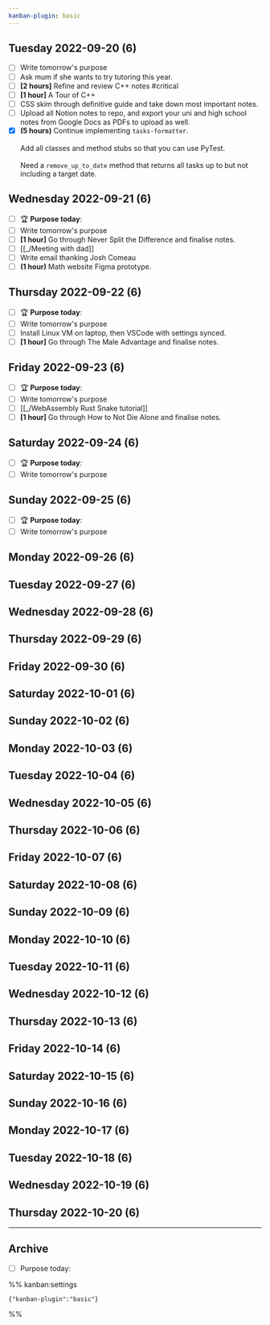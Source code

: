 ```yaml
---
kanban-plugin: basic
---
```


## Tuesday 2022-09-20 (6)

- [ ] Write tomorrow's purpose
- [ ] Ask mum if she wants to try tutoring this year.
- [ ] **[2 hours]** Refine and review C++ notes #critical
- [ ] **[1 hour]** A Tour of C++
- [ ] CSS skim through definitive guide and take down most important notes.
- [ ] Upload all Notion notes to repo, and export your uni and high school notes from Google Docs as PDFs to upload as well.
- [x] **(5 hours)** Continue implementing `tasks-formatter`.<br><br>Add all classes and method stubs so that you can use PyTest.<br><br>Need a `remove_up_to_date` method that returns all tasks up to but not including a target date.

## Wednesday 2022-09-21 (6)

- [ ] 🏆 **Purpose today**:
- [ ] Write tomorrow's purpose
- [ ] **[1 hour]** Go through Never Split the Difference and finalise notes.
- [ ] [[_/Meeting with dad]]
- [ ] Write email thanking Josh Comeau
- [ ] **(1 hour)** Math website Figma prototype.

## Thursday 2022-09-22 (6)

- [ ] 🏆 **Purpose today**:
- [ ] Write tomorrow's purpose
- [ ] Install Linux VM on laptop, then VSCode with settings synced.
- [ ] **[1 hour]** Go through The Male Advantage and finalise notes.

## Friday 2022-09-23 (6)

- [ ] 🏆 **Purpose today**:
- [ ] Write tomorrow's purpose
- [ ] [[_/WebAssembly Rust Snake tutorial]]
- [ ] **[1 hour]** Go through How to Not Die Alone and finalise notes.

## Saturday 2022-09-24 (6)

- [ ] 🏆 **Purpose today**:
- [ ] Write tomorrow's purpose

## Sunday 2022-09-25 (6)

- [ ] 🏆 **Purpose today**:
- [ ] Write tomorrow's purpose

## Monday 2022-09-26 (6)



## Tuesday 2022-09-27 (6)



## Wednesday 2022-09-28 (6)



## Thursday 2022-09-29 (6)



## Friday 2022-09-30 (6)



## Saturday 2022-10-01 (6)



## Sunday 2022-10-02 (6)



## Monday 2022-10-03 (6)



## Tuesday 2022-10-04 (6)



## Wednesday 2022-10-05 (6)



## Thursday 2022-10-06 (6)



## Friday 2022-10-07 (6)



## Saturday 2022-10-08 (6)



## Sunday 2022-10-09 (6)



## Monday 2022-10-10 (6)



## Tuesday 2022-10-11 (6)



## Wednesday 2022-10-12 (6)



## Thursday 2022-10-13 (6)



## Friday 2022-10-14 (6)



## Saturday 2022-10-15 (6)



## Sunday 2022-10-16 (6)



## Monday 2022-10-17 (6)



## Tuesday 2022-10-18 (6)



## Wednesday 2022-10-19 (6)



## Thursday 2022-10-20 (6)



***

## Archive

- [ ] Purpose today:

%% kanban:settings
```
{"kanban-plugin":"basic"}
```
%%
